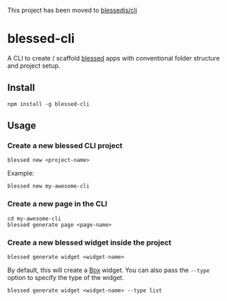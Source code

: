 This project has been moved to [blessedjs/cli](https://github.com/blessedjs/cli)

# blessed-cli

A CLI to create / scaffold [blessed]() apps with conventional folder structure and project setup.

## Install 

```
npm install -g blessed-cli
```

## Usage

### Create a new blessed CLI project
```
blessed new <project-name>
```

Example:
```
blessed new my-awesome-cli
```

### Create a new page in the CLI
```
cd my-awesome-cli
blessed generate page <page-name>
```

### Create a new blessed widget inside the project
```
blessed generate widget <widget-name>
```
By default, this will create a [Box]() widget.
You can also pass the `--type` option to specify the type of the widget.

```
blessed generate widget <widget-name> --type list
```
